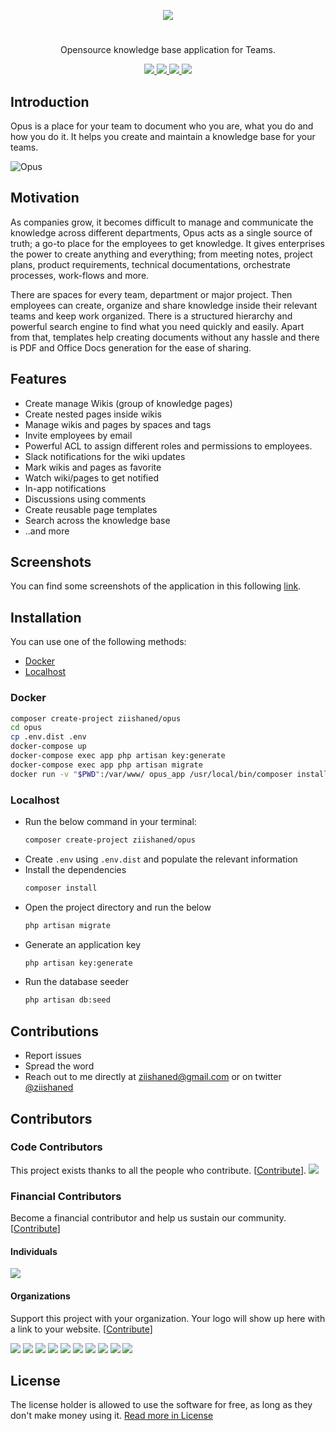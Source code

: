 <p align="center">
<a href="http://i.imgur.com/Oxh9Mhg.png"><img src="http://i.imgur.com/AfFX7vQ.png"/></a>
</p>

#

<p align="center">
Opensource knowledge base application for Teams.
</p>

<p align="center">
  <a href="https://travis-ci.org/ziishaned/opus">
    <img src="https://img.shields.io/travis/ziishaned/opus/master.svg?style=flat-square"/>
  </a>
  <a href="https://opencollective.com/opus" alt="Financial Contributors on Open Collective"><img src="https://opencollective.com/opus/all/badge.svg?label=financial+contributors" />
  </a>
  <a href="https://twitter.com/ziishaned">
    <img src="https://img.shields.io/twitter/follow/ziishaned.svg?style=social" />
  </a>
  <a href="https://github.com/ziishaned">
    <img src="https://img.shields.io/github/followers/ziishaned.svg?label=Follow%20%40ziishaned&style=social" />
  </a>
</p>

## Introduction

Opus is a place for your team to document who you are, what you do and how you do it. It helps you create and maintain a knowledge base for your teams.

![Opus](http://i.imgur.com/WZvXEXY.png)

## Motivation
As companies grow, it becomes difficult to manage and communicate the knowledge across different departments, Opus acts as a single source of truth; a go-to place for the employees to get knowledge. It gives enterprises the power to create anything and everything; from meeting notes, project plans, product requirements, technical documentations, orchestrate processes, work-flows and more. 

There are spaces for every team, department or major project. Then employees can create, organize and share knowledge inside their relevant teams and keep work organized. There is a structured hierarchy and powerful search engine to find what you need quickly and easily. Apart from that, templates help creating documents without any hassle and there is PDF and Office Docs generation for the ease of sharing.

## Features

* Create manage Wikis (group of knowledge pages)
* Create nested pages inside wikis
* Manage wikis and pages by spaces and tags
* Invite employees by email
* Powerful ACL to assign different roles and permissions to employees.
* Slack notifications for the wiki updates
* Mark wikis and pages as favorite
* Watch wiki/pages to get notified
* In-app notifications
* Discussions using comments
* Create reusable page templates
* Search across the knowledge base
* ..and more

## Screenshots

You can find some screenshots of the application in this following [link](https://github.com/ziishaned/opus/blob/master/demo.md).

## Installation

You can use one of the following methods:

* [Docker](#docker)
* [Localhost](#localhost)

### Docker

```bash
composer create-project ziishaned/opus
cd opus
cp .env.dist .env
docker-compose up
docker-compose exec app php artisan key:generate
docker-compose exec app php artisan migrate
docker run -v "$PWD":/var/www/ opus_app /usr/local/bin/composer install
```

### Localhost

- Run the below command in your terminal:
  ```bash
  composer create-project ziishaned/opus
  ```
- Create `.env` using `.env.dist` and populate the relevant information
- Install the dependencies
  ```bash
  composer install
  ```
- Open the project directory and run the below
  ```bash
  php artisan migrate
  ``` 
- Generate an application key
  ```bash
  php artisan key:generate
  ```
- Run the database seeder
  ```bash
  php artisan db:seed
  ```

## Contributions

* Report issues
* Spread the word
* Reach out to me directly at ziishaned@gmail.com or on twitter [@ziishaned](https://twitter.com/ziishaned)

## Contributors

### Code Contributors

This project exists thanks to all the people who contribute. [[Contribute](CONTRIBUTING.md)].
<a href="https://github.com/ziishaned/opus/graphs/contributors"><img src="https://opencollective.com/opus/contributors.svg?width=890&button=false" /></a>

### Financial Contributors

Become a financial contributor and help us sustain our community. [[Contribute](https://opencollective.com/opus/contribute)]

#### Individuals

<a href="https://opencollective.com/opus"><img src="https://opencollective.com/opus/individuals.svg?width=890"></a>

#### Organizations

Support this project with your organization. Your logo will show up here with a link to your website. [[Contribute](https://opencollective.com/opus/contribute)]

<a href="https://opencollective.com/opus/organization/0/website"><img src="https://opencollective.com/opus/organization/0/avatar.svg"></a>
<a href="https://opencollective.com/opus/organization/1/website"><img src="https://opencollective.com/opus/organization/1/avatar.svg"></a>
<a href="https://opencollective.com/opus/organization/2/website"><img src="https://opencollective.com/opus/organization/2/avatar.svg"></a>
<a href="https://opencollective.com/opus/organization/3/website"><img src="https://opencollective.com/opus/organization/3/avatar.svg"></a>
<a href="https://opencollective.com/opus/organization/4/website"><img src="https://opencollective.com/opus/organization/4/avatar.svg"></a>
<a href="https://opencollective.com/opus/organization/5/website"><img src="https://opencollective.com/opus/organization/5/avatar.svg"></a>
<a href="https://opencollective.com/opus/organization/6/website"><img src="https://opencollective.com/opus/organization/6/avatar.svg"></a>
<a href="https://opencollective.com/opus/organization/7/website"><img src="https://opencollective.com/opus/organization/7/avatar.svg"></a>
<a href="https://opencollective.com/opus/organization/8/website"><img src="https://opencollective.com/opus/organization/8/avatar.svg"></a>
<a href="https://opencollective.com/opus/organization/9/website"><img src="https://opencollective.com/opus/organization/9/avatar.svg"></a>

## License

The license holder is allowed to use the software for free, as long as they don't make money using it. [Read more in License](https://github.com/ziishaned/opus/blob/master/LICENSE.md)
